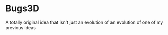 # Bugs3D
A totally original idea that isn't just an evolution of an evolution of one of my previous ideas
